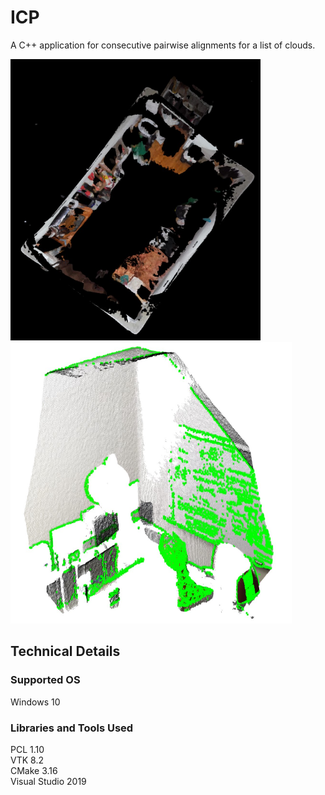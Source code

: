 # ICP
A C++ application for consecutive pairwise alignments for a list of clouds. 

<img src="samples/home1.jpg" width="400" height="450">
<img src="samples/office1.jpg" width="450" height="450">


## Technical Details
### Supported OS
Windows 10

### Libraries and Tools Used
PCL 1.10   
VTK 8.2  
CMake 3.16  
Visual Studio 2019  